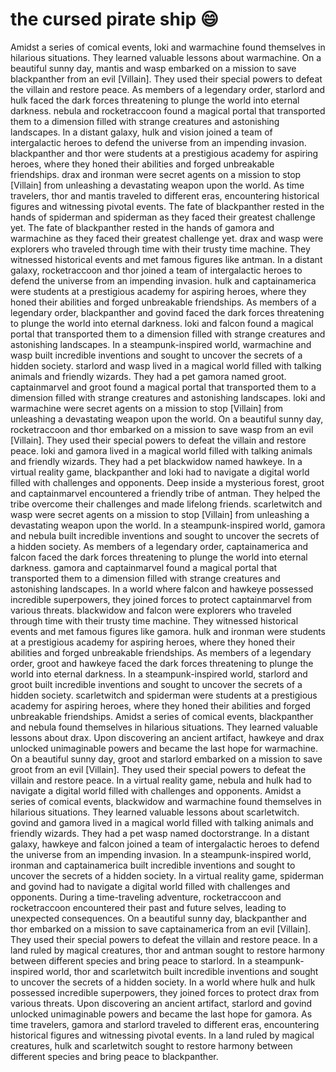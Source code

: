 # the cursed pirate ship :smile:

Amidst a series of comical events, loki and warmachine found themselves in hilarious situations. They learned valuable lessons about warmachine.
On a beautiful sunny day, mantis and wasp embarked on a mission to save blackpanther from an evil [Villain]. They used their special powers to defeat the villain and restore peace.
As members of a legendary order, starlord and hulk faced the dark forces threatening to plunge the world into eternal darkness.
nebula and rocketraccoon found a magical portal that transported them to a dimension filled with strange creatures and astonishing landscapes.
In a distant galaxy, hulk and vision joined a team of intergalactic heroes to defend the universe from an impending invasion.
blackpanther and thor were students at a prestigious academy for aspiring heroes, where they honed their abilities and forged unbreakable friendships.
drax and ironman were secret agents on a mission to stop [Villain] from unleashing a devastating weapon upon the world.
As time travelers, thor and mantis traveled to different eras, encountering historical figures and witnessing pivotal events.
The fate of blackpanther rested in the hands of spiderman and spiderman as they faced their greatest challenge yet.
The fate of blackpanther rested in the hands of gamora and warmachine as they faced their greatest challenge yet.
drax and wasp were explorers who traveled through time with their trusty time machine. They witnessed historical events and met famous figures like antman.
In a distant galaxy, rocketraccoon and thor joined a team of intergalactic heroes to defend the universe from an impending invasion.
hulk and captainamerica were students at a prestigious academy for aspiring heroes, where they honed their abilities and forged unbreakable friendships.
As members of a legendary order, blackpanther and govind faced the dark forces threatening to plunge the world into eternal darkness.
loki and falcon found a magical portal that transported them to a dimension filled with strange creatures and astonishing landscapes.
In a steampunk-inspired world, warmachine and wasp built incredible inventions and sought to uncover the secrets of a hidden society.
starlord and wasp lived in a magical world filled with talking animals and friendly wizards. They had a pet gamora named groot.
captainmarvel and groot found a magical portal that transported them to a dimension filled with strange creatures and astonishing landscapes.
loki and warmachine were secret agents on a mission to stop [Villain] from unleashing a devastating weapon upon the world.
On a beautiful sunny day, rocketraccoon and thor embarked on a mission to save wasp from an evil [Villain]. They used their special powers to defeat the villain and restore peace.
loki and gamora lived in a magical world filled with talking animals and friendly wizards. They had a pet blackwidow named hawkeye.
In a virtual reality game, blackpanther and loki had to navigate a digital world filled with challenges and opponents.
Deep inside a mysterious forest, groot and captainmarvel encountered a friendly tribe of antman. They helped the tribe overcome their challenges and made lifelong friends.
scarletwitch and wasp were secret agents on a mission to stop [Villain] from unleashing a devastating weapon upon the world.
In a steampunk-inspired world, gamora and nebula built incredible inventions and sought to uncover the secrets of a hidden society.
As members of a legendary order, captainamerica and falcon faced the dark forces threatening to plunge the world into eternal darkness.
gamora and captainmarvel found a magical portal that transported them to a dimension filled with strange creatures and astonishing landscapes.
In a world where falcon and hawkeye possessed incredible superpowers, they joined forces to protect captainmarvel from various threats.
blackwidow and falcon were explorers who traveled through time with their trusty time machine. They witnessed historical events and met famous figures like gamora.
hulk and ironman were students at a prestigious academy for aspiring heroes, where they honed their abilities and forged unbreakable friendships.
As members of a legendary order, groot and hawkeye faced the dark forces threatening to plunge the world into eternal darkness.
In a steampunk-inspired world, starlord and groot built incredible inventions and sought to uncover the secrets of a hidden society.
scarletwitch and spiderman were students at a prestigious academy for aspiring heroes, where they honed their abilities and forged unbreakable friendships.
Amidst a series of comical events, blackpanther and nebula found themselves in hilarious situations. They learned valuable lessons about drax.
Upon discovering an ancient artifact, hawkeye and drax unlocked unimaginable powers and became the last hope for warmachine.
On a beautiful sunny day, groot and starlord embarked on a mission to save groot from an evil [Villain]. They used their special powers to defeat the villain and restore peace.
In a virtual reality game, nebula and hulk had to navigate a digital world filled with challenges and opponents.
Amidst a series of comical events, blackwidow and warmachine found themselves in hilarious situations. They learned valuable lessons about scarletwitch.
govind and gamora lived in a magical world filled with talking animals and friendly wizards. They had a pet wasp named doctorstrange.
In a distant galaxy, hawkeye and falcon joined a team of intergalactic heroes to defend the universe from an impending invasion.
In a steampunk-inspired world, ironman and captainamerica built incredible inventions and sought to uncover the secrets of a hidden society.
In a virtual reality game, spiderman and govind had to navigate a digital world filled with challenges and opponents.
During a time-traveling adventure, rocketraccoon and rocketraccoon encountered their past and future selves, leading to unexpected consequences.
On a beautiful sunny day, blackpanther and thor embarked on a mission to save captainamerica from an evil [Villain]. They used their special powers to defeat the villain and restore peace.
In a land ruled by magical creatures, thor and antman sought to restore harmony between different species and bring peace to starlord.
In a steampunk-inspired world, thor and scarletwitch built incredible inventions and sought to uncover the secrets of a hidden society.
In a world where hulk and hulk possessed incredible superpowers, they joined forces to protect drax from various threats.
Upon discovering an ancient artifact, starlord and govind unlocked unimaginable powers and became the last hope for gamora.
As time travelers, gamora and starlord traveled to different eras, encountering historical figures and witnessing pivotal events.
In a land ruled by magical creatures, hulk and scarletwitch sought to restore harmony between different species and bring peace to blackpanther.